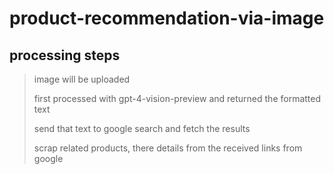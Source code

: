 # product-recommendation-via-image

## processing steps
>
> image will be uploaded 
>
> first processed with gpt-4-vision-preview and returned the formatted text
>
> send that text to google search and fetch the results
>
> scrap related products, there details from the received links from google 
> 